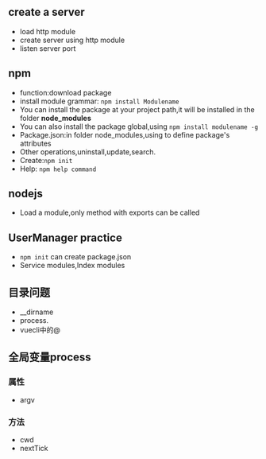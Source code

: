 ## create a server
* load http module
* create server using http module
* listen server port

## npm
* function:download package
* install module grammar:  `npm install Modulename`
* You can install the package at your project path,it will be installed in the folder **node_modules**
* You can also install the package global,using  `npm install modulename -g`
* Package.json:in folder node_modules,using to define package's attributes
* Other operations,uninstall,update,search.
* Create:`npm init`
* Help: `npm help command`

## nodejs 
* Load a module,only method with exports can be called

## UserManager practice
* `npm init` can create package.json
* Service modules,Index modules

## 目录问题
* __dirname
* process.
* vuecli中的@

## 全局变量process
### 属性
* argv
### 方法
* cwd
* nextTick